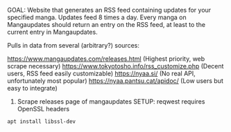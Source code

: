 GOAL:
Website that generates an RSS feed containing updates for your specified manga. Updates feed 8 times a day.
Every manga on Mangaupdates should return an entry on the RSS feed, at least to the current entry in Mangaupdates.

Pulls in data from several (arbitrary?) sources:

  https://www.mangaupdates.com/releases.html (Highest priority, web scrape necessary)
  https://www.tokyotosho.info/rss_customize.php  (Decent users, RSS feed easily customizable)
  https://nyaa.si/ (No real API, unfortunately most popular)
  https://nyaa.pantsu.cat/apidoc/ (Low users but easy to integrate)


1. Scrape releases page of mangaupdates
SETUP:
reqwest requires OpenSSL headers

` apt install libssl-dev `
